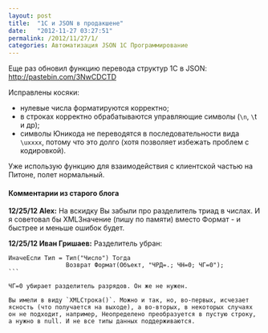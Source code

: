 ```yaml
---
layout: post
title:  "1С и JSON в продакшене"
date:   "2012-11-27 03:27:51"
permalink: /2012/11/27/1/
categories: Автоматизация JSON 1С Программирование
---
```


Еще раз обновил функцию перевода структур 1С в JSON: http://pastebin.com/3NwCDCTD

Исправлены косяки:

- нулевые числа форматируются корректно;
- в строках корректно обрабатываются управляющие символы (`\n`, `\`t и
  др);
- символы Юникода не переводятся в последовательности вида `\uxxxx`,
  потому что это долго (хотя позволяет избежать проблем с кодировкой).

Уже использую функцию для взаимодействия с клиентской частью на
Питоне, полет нормальный.


#### Комментарии из старого блога


**12/25/12 Alex:** На вскидку Вы забыли про разделитель триад в
  числах. И я советовал бы XMLЗначение (пишу по памяти) вместо
  Формат - и быстрее и меньше ошибок будет.


**12/25/12 Иван Гришаев:** Разделитель убран:

~~~
ИначеЕсли Тип = Тип("Число") Тогда
                Возврат Формат(Объект, "ЧРД=.; ЧН=0; ЧГ=0");
```

ЧГ=0 убирает разделитель разрядов. Он же не нужен.

Вы имели в виду `XMLСтрока()`. Можно и так, но, во-первых, исчезает
ясность (что получается на выходе), а во-вторых, в некоторых случаях
он не подходит, например, Неопределено преобразуется в пустую строку,
а нужно в null. И не все типы данных поддерживаются.
